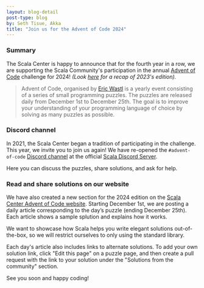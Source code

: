 ```yaml
---
layout: blog-detail
post-type: blog
by: Seth Tisue, Akka
title: "Join us for the Advent of Code 2024"
---
```


### Summary
The Scala Center is happy to announce that for the fourth year in a row, we are supporting the Scala Community's participation in the annual [Advent of Code](https://adventofcode.com/) challenge for 2024! _(Look [here](https://scala-lang.org/blog/2024/01/10/advent-of-code-recap.html) for a recap of 2023's edition)._

> Advent of Code, organised by [Eric Wastl](http://was.tl/) is a yearly event consisting of a series of small programming puzzles. The puzzles are released daily from December 1st to December 25th. The goal is to improve your understanding of your programming language of choice by solving as many puzzles as possible.

### Discord channel

In 2021, the Scala Center began a tradition of participating in the challenge.
This year, we invite you to join us again! We have re-opened the `#advent-of-code` [Discord channel](https://discord.com/channels/632150470000902164/913451015246868530) at the official [Scala Discord Server](https://discord.com/invite/scala).

Here you can discuss the puzzles, share solutions, and ask for help.

### Read and share solutions on our website

We have also created a new section for the 2024 edition on the [Scala Center Advent of Code website](https://scalacenter.github.io/scala-advent-of-code/2024/).
Starting December 1st, we are posting a daily article corresponding to the day’s puzzle (ending December 25th). Each article shows a sample splution and explains how it works.

We want to showcase how Scala helps you write elegant solutions out-of-the-box, so we will restrict ourselves to only using the standard library.

Each day's article also includes links to alternate solutions. To add your own solution link, click "Edit this page" on a puzzle page, and then create a pull request with the link to your solution under the "Solutions from the community" section.

See you soon and happy coding!
